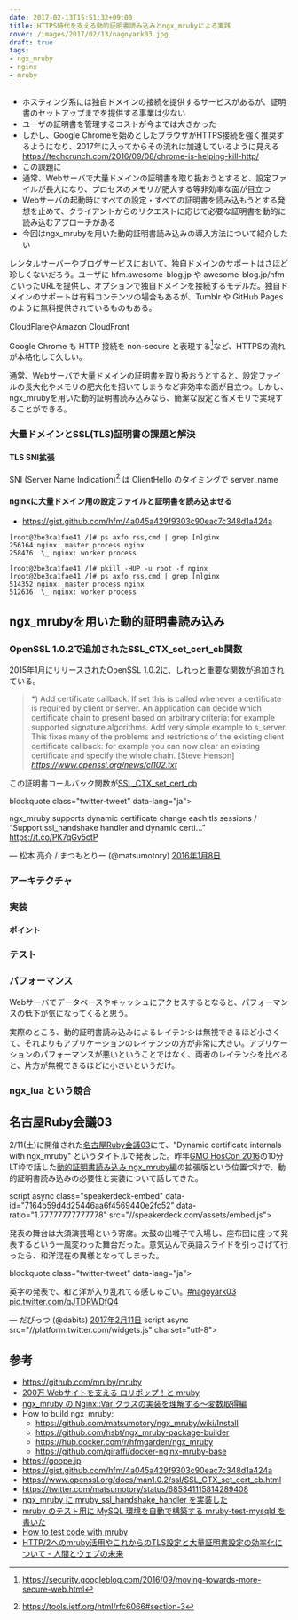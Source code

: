 ```yaml
---
date: 2017-02-13T15:51:32+09:00
title: HTTPS時代を支える動的証明書読み込みとngx_mrubyによる実践
cover: /images/2017/02/13/nagoyark03.jpg
draft: true
tags:
- ngx_mruby
- nginx
- mruby
---
```


- ホスティング系には独自ドメインの接続を提供するサービスがあるが、証明書のセットアップまでを提供する事業は少ない
- ユーザの証明書を管理するコストが今までは大きかった
- しかし、Google Chromeを始めとしたブラウザがHTTPS接続を強く推奨するようになり、2017年に入ってからその流れは加速しているように見える https://techcrunch.com/2016/09/08/chrome-is-helping-kill-http/
- この課題に
- 通常、Webサーバで大量ドメインの証明書を取り扱おうとすると、設定ファイルが長大になり、プロセスのメモリが肥大する等非効率な面が目立つ
- Webサーバの起動時にすべての設定・すべての証明書を読み込もうとする発想を止めて、クライアントからのリクエストに応じて必要な証明書を動的に読み込むアプローチがある
- 今回はngx_mrubyを用いた動的証明書読み込みの導入方法について紹介したい

レンタルサーバーやブログサービスにおいて、独自ドメインのサポートはさほど珍しくないだろう。ユーザに hfm.awesome-blog.jp や awesome-blog.jp/hfm といったURLを提供し、オプションで独自ドメインを接続するモデルだ。独自ドメインのサポートは有料コンテンツの場合もあるが、Tumblr や GitHub Pages のように無料提供されているものもある。

CloudFlareやAmazon CloudFront

Google Chrome も HTTP 接続を non-secure と表現する[^2]など、HTTPSの流れが本格化して久しい。

通常、Webサーバで大量ドメインの証明書を取り扱おうとすると、設定ファイルの長大化やメモリの肥大化を招いてしまうなど非効率な面が目立つ。しかし、ngx_mrubyを用いた動的証明書読み込みなら、簡潔な設定と省メモリで実現することができる。

### 大量ドメインとSSL(TLS)証明書の課題と解決

#### TLS SNI拡張

SNI (Server Name Indication)[^3] は ClientHello のタイミングで server_name


#### nginxに大量ドメイン用の設定ファイルと証明書を読み込ませる

- https://gist.github.com/hfm/4a045a429f9303c90eac7c348d1a424a

```console
[root@2be3ca1fae41 /]# ps axfo rss,cmd | grep [n]ginx
256164 nginx: master process nginx
258476  \_ nginx: worker process
```

```console
[root@2be3ca1fae41 /]# pkill -HUP -u root -f nginx
[root@2be3ca1fae41 /]# ps axfo rss,cmd | grep [n]ginx
514352 nginx: master process nginx
512636  \_ nginx: worker process
```

ngx_mrubyを用いた動的証明書読み込み
---

### OpenSSL 1.0.2で追加されたSSL_CTX_set_cert_cb関数

2015年1月にリリースされたOpenSSL 1.0.2に、しれっと重要な関数が追加されている。

> \*) Add certificate callback. If set this is called whenever a certificate is required by client or server. An application can decide which certificate chain to present based on arbitrary criteria: for example supported signature algorithms. Add very simple example to s_server.  This fixes many of the problems and restrictions of the existing client certificate callback: for example you can now clear an existing certificate and specify the whole chain. [Steve Henson]
> _https://www.openssl.org/news/cl102.txt_

この証明書コールバック関数が[SSL_CTX_set_cert_cb](https://www.openssl.org/docs/man1.0.2/ssl/SSL_CTX_set_cert_cb.html)

blockquote class="twitter-tweet" data-lang="ja"><p lang="en" dir="ltr">ngx_mruby supports dynamic certificate change each tls sessions / “Support ssl_handshake handler and dynamic certi…” <a href="https://t.co/PK7qGv5ctP">https://t.co/PK7qGv5ctP</a></p>&mdash; 松本 亮介 / まつもとりー (@matsumotory) <a href="https://twitter.com/matsumotory/status/685341115814289408">2016年1月8日</a></blockquote>

### アーキテクチャ
### 実装
#### ポイント
### テスト
### パフォーマンス

Webサーバでデータベースやキャッシュにアクセスするとなると、パフォーマンスの低下が気になってくると思う。

実際のところ、動的証明書読み込みによるレイテンシは無視できるほど小さくて、それよりもアプリケーションのレイテンシの方が非常に大きい。アプリケーションのパフォーマンスが悪いということではなく、両者のレイテンシを比べると、片方が無視できるほどに小さいというだけ。

### ngx_lua という競合

名古屋Ruby会議03
---

2/11(土)に開催された[名古屋Ruby会議03](http://regional.rubykaigi.org/nagoya03/)にて、"Dynamic certificate internals with ngx_mruby" というタイトルで発表した。昨年[GMO HosCon 2016](https://gmohoscon.connpass.com/event/41490/)の10分LT枠で話した[動的証明書読み込み ngx_mruby編](https://speakerdeck.com/hfm/gmo-hoscon-2016)の拡張版という位置づけで、動的証明書読み込みの必要性と実装について話してきた。

script async class="speakerdeck-embed" data-id="7164b59d4d25446aa6f4569440e2fc52" data-ratio="1.77777777777778" src="//speakerdeck.com/assets/embed.js"></script>

発表の舞台は大須演芸場という寄席。太鼓の出囃子で入場し、座布団に座って発表するという一風変わった舞台だった。意気込んで英語スライドを引っさげて行ったら、和洋混在の異様となってしまった。

blockquote class="twitter-tweet" data-lang="ja"><p lang="ja" dir="ltr">英字の発表で、和と洋が入り乱れてる感しゅごい。<a href="https://twitter.com/hashtag/nagoyark03?src=hash">#nagoyark03</a> <a href="https://t.co/qJTDRWDfQ4">pic.twitter.com/qJTDRWDfQ4</a></p>&mdash; だびっつ (@dabits) <a href="https://twitter.com/dabits/status/830289736056991744">2017年2月11日</a></blockquote>
script async src="//platform.twitter.com/widgets.js" charset="utf-8"></script>

参考
---

- https://github.com/mruby/mruby
- [200万 Webサイトを支える ロリポップ！と mruby](https://speakerdeck.com/harasou/200mo-websaitowozhi-eru-roripotupu-to-mruby)
- [ngx_mruby の Nginx::Var クラスの実装を理解する〜変数取得編](/2016/11/07/ngx_mruby-nginx-var-using-method-missing/)
- How to build ngx_mruby:
  - https://github.com/matsumotory/ngx_mruby/wiki/Install
  - https://github.com/hsbt/ngx_mruby-package-builder
  - https://hub.docker.com/r/hfmgarden/ngx_mruby
  - https://github.com/giraffi/docker-nginx-mruby-base
- https://goope.jp
- https://gist.github.com/hfm/4a045a429f9303c90eac7c348d1a424a
- https://www.openssl.org/docs/man1.0.2/ssl/SSL_CTX_set_cert_cb.html
- https://twitter.com/matsumotory/status/685341115814289408
- [ngx_mruby に mruby_ssl_handshake_handler を実装した](http://blog.hifumi.info/2016/10/03/ngx_mruby-mruby_ssl_handshake_handler/)
- [mruby のテスト用に MySQL 環境を自動で構築する mruby-test-mysqld を書いた](http://blog.hifumi.info/2016/09/06/mruby-test-mysqld/)
- [How to test code with mruby](http://www.slideshare.net/hsbt/20150525-testing-casualtalks)
- [HTTP/2へのmruby活用やこれからのTLS設定と大量証明書設定の効率化について \- 人間とウェブの未来](http://hb.matsumoto-r.jp/entry/2016/02/05/140442)

[^1]: http://docs.yahoo.co.jp/info/aossl/
[^2]: https://security.googleblog.com/2016/09/moving-towards-more-secure-web.html
[^3]: https://tools.ietf.org/html/rfc6066#section-3

[^1]: 海外ではWebsite Builder等と呼ばれており、コーディング不要のウェブサイト構築ツールを提供する事業

